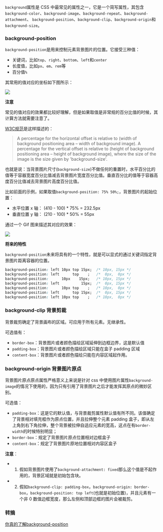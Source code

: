 `background`属性是 CSS 中最常见的属性之一，它是一个简写属性，其包含`background-color`、`background-image`、`background-repeat`、`background-attachment`、 `background-position`、`background-clip`、`background-origin`和`background-size`。

### background-position
`background-position`是用来控制元素背景图片的位置。它接受三种值：

- 关键词，比如`top`、`right`、`bottom`、`left`和`center`
- 长度值，比如`px`、`em`、`rem`等
- 百分值`%`

其常用的值对应的坐标如下图所示：

![](http://7xkt52.com1.z0.glb.clouddn.com/markdown/1484662450241.png)

**注意**

常见的值对应的效果都比较好理解，但是如果取值是非常规的百分比值的时候，其计算方法就需要注意了。

[W3C规范](https://www.w3.org/TR/css3-background/#the-background-origin)是这样描述的：

> A percentage for the horizontal offset is relative to (width of background positioning area – width of background image). A percentage for the vertical offset is relative to (height of background positioning area – height of background image), where the size of the image is the size given by 'background-size'.

也就是说：当背景图片尺寸(`background-size`)不做任何的重置时，水平百分比的值等于容器宽度百分比值减去背景图片宽度百分比值。垂直百分比的值等于容器高度百分比值减去背景图片高度百分比值。

比如前面的示例，如果取值`background-position: 75% 50%;`，背景图片的起始位置：

* 水平位置 x 轴： (410 - 100) * 75% = 232.5px
* 垂直位置 y 轴： (210 - 100) * 50% = 55px

通过一个 Gif 图来描述其对应的效果：

![](http://7xkt52.com1.z0.glb.clouddn.com/Zz6n6vY.jpg)

**将来的特性**

`background-position`未来将具有的一个特性，就是可以显式的通过关键词指定背景图片距离容器的位置。

```css
background-position: left 10px top 15px;  /* 10px, 15px */
background-position: left      top    ;   /*  0px,  0px */
background-position:      10px    15px;   /* 10px, 15px */
background-position: left          15px;  /*  0px, 15px */
background-position:      10px top    ;   /* 10px,  0px */
background-position: left      top 15px;  /*  0px, 15px */
background-position: left 10px top    ;   /* 10px,  0px */
```

### background-clip 背景剪裁
背景裁剪确定了背景画布的区域。可应用于所有元素。无继承性。

可选值有：

- `border-box`：背景图片或者颜色描绘区域延伸到边框边界，这是默认值
- `padding-box`：背景图片或者颜色描绘区域只能在盒子 padding 区域
- `content-box`：背景图片或者颜色描绘只能在内容区域起作用。

### background-origin 背景图片原点
背景图片原点原点属性严格意义上来说是针对 css 中使用图片属性`background-image`的情况下使用的，因为只有引用了背景图片之后才能发挥其原点的微妙区别。

可选值：

- `padding-box`：这是它的默认值，与背景裁剪属性默认值有所不同。该值确定了背景相对填充框作为原点位置，并且拉伸整个元素 padding 盒子，即从左上角到右下角拉伸，整个背景被拉伸自适应元素的宽高，这点在有`border-width`的时候特别明显；
- `border-box`：规定了背景图片原点位置相对边框盒子
- `content-box`：规定了背景图片原地位置相对内容区盒子

**注意**：

* 1. 假如背景图片使用了`background-attachment: fixed`那么这个值是不起作用的，背景区域就是初始包含块。
* 2. 假如`background-clip: padding-box`，`background-origin: border-box`，`background-position: top left`(也就是初始位置)，并且元素有一个非 0 数值边框宽度，那么左侧和顶部边框的图片会被裁剪。


### 转摘
[你真的了解background-position](http://web.jobbole.com/89957/)

